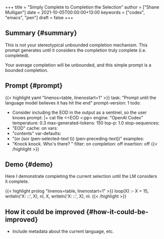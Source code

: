 +++
title = "Simply Complete to Completion the Selection"
author = ["Shane Mulligan"]
date = 2021-10-05T00:00:00+13:00
keywords = ["codex", "emacs", "pen"]
draft = false
+++

## Summary {#summary}

This is not your stereotypical unbounded
completion mechanism. This prompt generates
until it considers the completion truly
complete (i.e. completed).

Your average completion will be unbounded, and
this simple prompt is a bounded completion.


## Prompt {#prompt}

{{< highlight yaml "linenos=table, linenostart=1" >}}
task: "Prompt until the language model believes it has hit the end"
prompt-version: 1
todo:
- Consider including the EOD in the output as a sentinel, so the user knows
prompt: |+
  cat file <<EOD
  <:pp><contents>
engine: "OpenAI Codex"
temperature: 0.3
max-generated-tokens: 150
top-p: 1.0
stop-sequences:
- "EOD"
cache: on
vars:
- "contents"
var-defaults:
- "(or (sor (pen-selected-text t)) (pen-preceding-text))"
examples:
- "Knock knock. Who's there? "
filter: on
completion: off
insertion: off
{{< /highlight >}}


## Demo {#demo}

Here I demonstrate completing the current
selection until the LM considers it complete.

<!-- Play on asciinema.com -->
<!-- <a title="asciinema recording" href="https://asciinema.org/a/WBHiRBjeMJCVpH3pZtP8B1NgS" target="_blank"><img alt="asciinema recording" src="https://asciinema.org/a/WBHiRBjeMJCVpH3pZtP8B1NgS.svg" /></a> -->
<!-- Play on the blog -->
<script src="https://asciinema.org/a/WBHiRBjeMJCVpH3pZtP8B1NgS.js" id="asciicast-WBHiRBjeMJCVpH3pZtP8B1NgS" async></script>

{{< highlight prolog "linenos=table, linenostart=1" >}}
loop(X) :-
    X \= 15,
    writeln('X: ::', X),
    nl,
    X,
    writeln('X: ::', X),
    nl.
{{< /highlight >}}


## How it could be improved {#how-it-could-be-improved}

-   Include metadata about the current language, etc.